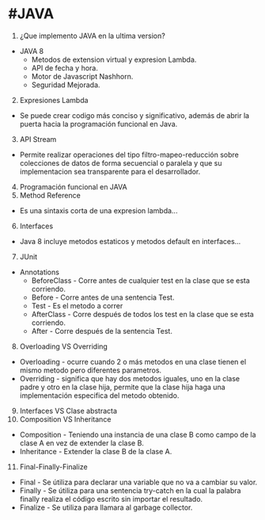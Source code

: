 #JAVA
=============================================

1. ¿Que implemento JAVA en la ultima version?
  + JAVA 8
    - Metodos de extension virtual y expresion Lambda.
    - API de fecha y hora.
    - Motor de Javascript Nashhorn.
    - Seguridad Mejorada.
2. Expresiones Lambda
  + Se puede crear codigo más conciso y significativo, además de abrir la puerta
    hacia la programación funcional en Java.
3. API Stream
  + Permite realizar operaciones del tipo filtro-mapeo-reducción sobre colecciones
    de datos de forma secuencial o paralela y que su implementacion sea  transparente
    para el desarrollador.
4. Programación funcional en JAVA
5. Method Reference
  + Es una sintaxis corta de una expresion lambda...
6. Interfaces
  + Java 8 incluye metodos estaticos y metodos default en interfaces...
7. JUnit
  + Annotations
    - BeforeClass - Corre antes de cualquier test en la clase que se esta corriendo.
    - Before - Corre antes de una sentencia Test.
    - Test - Es el metodo a correr
    - AfterClass - Corre después de todos los test en la clase que se esta corriendo.
    - After - Corre después de la sentencia Test.
8. Overloading VS Overriding
  + Overloading - ocurre cuando 2 o más metodos en una clase tienen el mismo metodo pero
    diferentes parametros.
  + Overriding - significa que hay dos metodos iguales, uno en la clase padre y otro
    en la clase hija, permite que la clase hija haga una implementación especifica del
    metodo obtenido.
9. Interfaces VS Clase abstracta
10. Composition VS Inheritance
  + Composition - Teniendo una instancia de una clase B como campo de la clase A en vez
    de extender la clase B.
  + Inheritance - Extender la clase B de la clase A.
11. Final-Finally-Finalize
  + Final - Se útiliza para declarar una variable que no va a cambiar su valor.
  + Finally - Se útiliza para una sentencia try-catch en la cual la palabra finally realiza
              el código escrito sin importar el resultado.
  + Finalize - Se utiliza para llamara al garbage collector.
